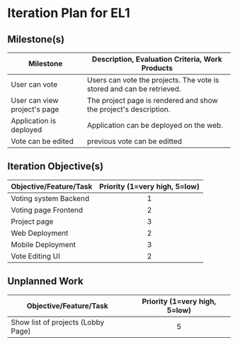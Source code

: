 # Iteration Plan for EL1

## Milestone(s)

| Milestone | Description, Evaluation Criteria, Work Products |
|-----------|-----------------------------------------|
|  User can vote  | Users can vote the projects. The vote is stored and can be retrieved. |
|  User can view project's page  | The project page is rendered and show the project's description. |
|  Application is deployed  | Application can be deployed on the web. |
| Vote can be edited | previous vote can be editted |


## Iteration Objective(s)

| Objective/Feature/Task | Priority (1=very high, 5=low) |
|------------------------|:-----------------------------:|
| Voting system Backend | 1 |
| Voting page Frontend | 2 |
| Project page | 3 |
| Web Deployment | 2 |
| Mobile Deployment | 3 |
| Vote Editing UI | 2 |



## Unplanned Work


| Objective/Feature/Task | Priority (1=very high, 5=low) |
|------------------------|:-----------------------------:|
| Show list of projects (Lobby Page) | 5 |

